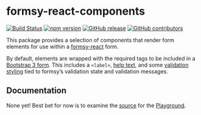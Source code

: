 # formsy-react-components

[![Build Status](https://travis-ci.org/twisty/formsy-react-components.svg?branch=master)](https://travis-ci.org/twisty/formsy-react-components)
[![npm version](https://badge.fury.io/js/formsy-react-components.svg)](https://badge.fury.io/js/formsy-react-components)
[![GitHub release](https://img.shields.io/github/release/twisty/formsy-react-components.svg)](https://github.com/twisty/formsy-react-components/releases)
[![GitHub contributors](https://img.shields.io/github/contributors/twisty/formsy-react-components.svg)](https://github.com/twisty/formsy-react-components/contributors)

This package provides a selection of components that render form elements for use within a [formsy-react](https://github.com/christianalfoni/formsy-react) form.

By default, elements are wrapped with the required tags to be included in a [Bootstrap 3 form](http://getbootstrap.com/css/#forms). This includes a `<label>`, [help text](http://getbootstrap.com/css/#forms-help-text), and some [validation styling](http://getbootstrap.com/css/#forms-control-validation) tied to formsy’s validation state and validation messages.

## Documentation

None yet! Best bet for now is to examine the [source](https://github.com/twisty/formsy-react-components/blob/gh-pages/playground/src/app.js) for the [Playground](http://twisty.github.io/formsy-react-components/playground/).
